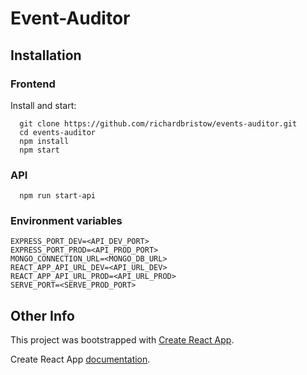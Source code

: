 # Event-Auditor

## Installation

### Frontend

Install and start:

```shell
  git clone https://github.com/richardbristow/events-auditor.git
  cd events-auditor
  npm install
  npm start
```

### API

```start
  npm run start-api
```

### Environment variables

```env
EXPRESS_PORT_DEV=<API_DEV_PORT>
EXPRESS_PORT_PROD=<API_PROD_PORT>
MONGO_CONNECTION_URL=<MONGO_DB_URL>
REACT_APP_API_URL_DEV=<API_URL_DEV>
REACT_APP_API_URL_PROD=<API_URL_PROD>
SERVE_PORT=<SERVE_PROD_PORT>
```

## Other Info

This project was bootstrapped with [Create React App](https://github.com/facebook/create-react-app).

Create React App [documentation](https://create-react-app.dev/docs/getting-started).
